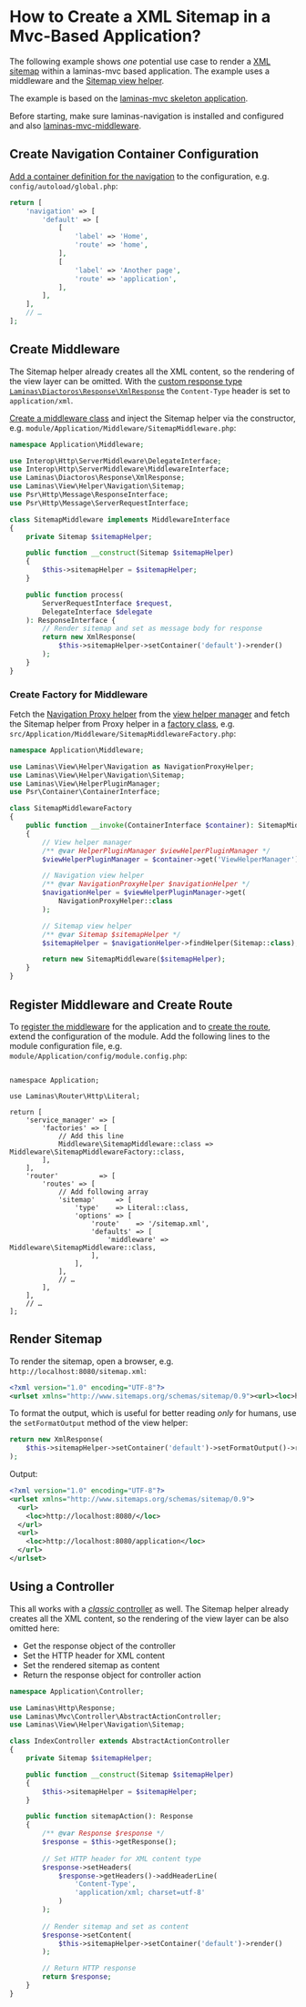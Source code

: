 # How to Create a XML Sitemap in a Mvc-Based Application?

The following example shows _one_ potential use case to render a [XML sitemap](https://www.sitemaps.org) within a laminas-mvc based application.
The example uses a middleware and the [Sitemap view helper](../helpers/sitemap.md).

The example is based on the [laminas-mvc skeleton application](https://github.com/laminas/laminas-mvc-skeleton).

Before starting, make sure laminas-navigation is installed and configured and also [laminas-mvc-middleware](https://docs.laminas.dev/laminas-mvc-middleware/).

## Create Navigation Container Configuration

[Add a container definition for the navigation](../quick-start.md) to the configuration, e.g. `config/autoload/global.php`:

```php
return [
    'navigation' => [
        'default' => [
            [
                'label' => 'Home',
                'route' => 'home',
            ],
            [
                'label' => 'Another page',
                'route' => 'application',
            ],
        ],
    ],
    // …
];
```

## Create Middleware

The Sitemap helper already creates all the XML content, so the rendering of the view layer can be omitted.
With the [custom response type `Laminas\Diactoros\Response\XmlResponse`](https://docs.laminas.dev/laminas-diactoros/v2/custom-responses/#xml-responses) the `Content-Type` header is set to `application/xml`.

[Create a middleware class](https://docs.laminas.dev/laminas-mvc-middleware/intro/#writing-middleware) and inject the Sitemap helper via the constructor, e.g. `module/Application/Middleware/SitemapMiddleware.php`:

```php
namespace Application\Middleware;

use Interop\Http\ServerMiddleware\DelegateInterface;
use Interop\Http\ServerMiddleware\MiddlewareInterface;
use Laminas\Diactoros\Response\XmlResponse;
use Laminas\View\Helper\Navigation\Sitemap;
use Psr\Http\Message\ResponseInterface;
use Psr\Http\Message\ServerRequestInterface;

class SitemapMiddleware implements MiddlewareInterface
{
    private Sitemap $sitemapHelper;

    public function __construct(Sitemap $sitemapHelper)
    {
        $this->sitemapHelper = $sitemapHelper;
    }

    public function process(
        ServerRequestInterface $request,
        DelegateInterface $delegate
    ): ResponseInterface {
        // Render sitemap and set as message body for response
        return new XmlResponse(
            $this->sitemapHelper->setContainer('default')->render()
        );
    }
}
```

### Create Factory for Middleware

Fetch the [Navigation Proxy helper](../helpers/navigation.md) from the [view helper manager](https://docs.laminas.dev/laminas-mvc/services/#plugin-managers) and fetch the Sitemap helper from Proxy helper in a [factory class](https://docs.laminas.dev/laminas-servicemanager/configuring-the-service-manager/#factories), e.g. `src/Application/Middleware/SitemapMiddlewareFactory.php`:

```php
namespace Application\Middleware;

use Laminas\View\Helper\Navigation as NavigationProxyHelper;
use Laminas\View\Helper\Navigation\Sitemap;
use Laminas\View\HelperPluginManager;
use Psr\Container\ContainerInterface;

class SitemapMiddlewareFactory
{
    public function __invoke(ContainerInterface $container): SitemapMiddleware
    {
        // View helper manager
        /** @var HelperPluginManager $viewHelperPluginManager */
        $viewHelperPluginManager = $container->get('ViewHelperManager');

        // Navigation view helper
        /** @var NavigationProxyHelper $navigationHelper */
        $navigationHelper = $viewHelperPluginManager->get(
            NavigationProxyHelper::class
        );

        // Sitemap view helper
        /** @var Sitemap $sitemapHelper */
        $sitemapHelper = $navigationHelper->findHelper(Sitemap::class);

        return new SitemapMiddleware($sitemapHelper);
    }
}
```

## Register Middleware and Create Route

To [register the middleware](https://docs.laminas.dev/laminas-mvc-middleware/intro/#mapping-routes-to-middleware) for the application and to [create the route](https://docs.laminas.dev/laminas-mvc/quick-start/#create-a-route), extend the configuration of the module.
Add the following lines to the module configuration file, e.g. `module/Application/config/module.config.php`:

<!-- markdownlint-disable MD033 -->
<pre class="language-php" data-line="8-9,14-23"><code>
namespace Application;

use Laminas\Router\Http\Literal;

return [
    'service_manager' => [
        'factories' => [
            // Add this line
            Middleware\SitemapMiddleware::class => Middleware\SitemapMiddlewareFactory::class,
        ],
    ],
    'router'          => [
        'routes' => [
            // Add following array
            'sitemap'     => [
                'type'    => Literal::class,
                'options' => [
                    'route'    => '/sitemap.xml',
                    'defaults' => [
                        'middleware' => Middleware\SitemapMiddleware::class,
                    ],
                ],
            ],
            // …
        ],
    ],
    // …
];
</code></pre>
<!-- markdownlint-restore -->

## Render Sitemap

To render the sitemap, open a browser, e.g. `http://localhost:8080/sitemap.xml`:

```xml
<?xml version="1.0" encoding="UTF-8"?>
<urlset xmlns="http://www.sitemaps.org/schemas/sitemap/0.9"><url><loc>http://localhost:8080/</loc></url><url><loc>http://localhost:8080/application</loc></url></urlset>
```

To format the output, which is useful for better reading _only_ for humans, use the `setFormatOutput` method of the view helper:

```php
return new XmlResponse(
    $this->sitemapHelper->setContainer('default')->setFormatOutput()->render()
);
```

Output:

```xml
<?xml version="1.0" encoding="UTF-8"?>
<urlset xmlns="http://www.sitemaps.org/schemas/sitemap/0.9">
  <url>
    <loc>http://localhost:8080/</loc>
  </url>
  <url>
    <loc>http://localhost:8080/application</loc>
  </url>
</urlset>
```

## Using a Controller

This all works with a [_classic_ controller](https://docs.laminas.dev/laminas-mvc/quick-start/#create-a-controller) as well.
The Sitemap helper already creates all the XML content, so the rendering of the view layer can be also omitted here:

* Get the response object of the controller
* Set the HTTP header for XML content
* Set the rendered sitemap as content
* Return the response object for controller action

```php
namespace Application\Controller;

use Laminas\Http\Response;
use Laminas\Mvc\Controller\AbstractActionController;
use Laminas\View\Helper\Navigation\Sitemap;

class IndexController extends AbstractActionController
{
    private Sitemap $sitemapHelper;

    public function __construct(Sitemap $sitemapHelper)
    {
        $this->sitemapHelper = $sitemapHelper;
    }

    public function sitemapAction(): Response
    {
        /** @var Response $response */
        $response = $this->getResponse();
        
        // Set HTTP header for XML content type
        $response->setHeaders(
            $response->getHeaders()->addHeaderLine(
                'Content-Type',
                'application/xml; charset=utf-8'
            )
        );
        
        // Render sitemap and set as content
        $response->setContent(
            $this->sitemapHelper->setContainer('default')->render()
        );

        // Return HTTP response
        return $response;
    }
}
```
